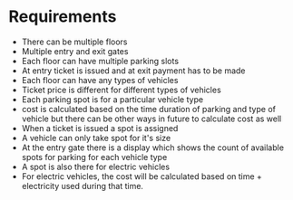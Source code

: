 # Requirements

- There can be multiple floors
- Multiple entry and exit gates
- Each floor can have multiple parking slots
- At entry ticket is issued and at exit payment has to be made
- Each floor can have any types of vehicles 
- Ticket price is different for different types of vehicles
- Each parking spot is for a particular vehicle type
- cost is calculated based on the time duration of parking and type of vehicle but there can be other ways in future to calculate cost as well
- When a ticket is issued a spot is assigned
- A vehicle can only take spot for it's size
- At the entry gate there is a display which shows the count of available spots for parking for each vehicle type
- A spot is also there for electric vehicles
- For electric vehicles, the cost will be calculated based on time + electricity used during that time.
